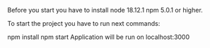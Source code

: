 Before you start you have to install node 18.12.1 npm 5.0.1 or higher.

To start the project you have to run next commands:

npm install
npm start
Application will be run on localhost:3000
